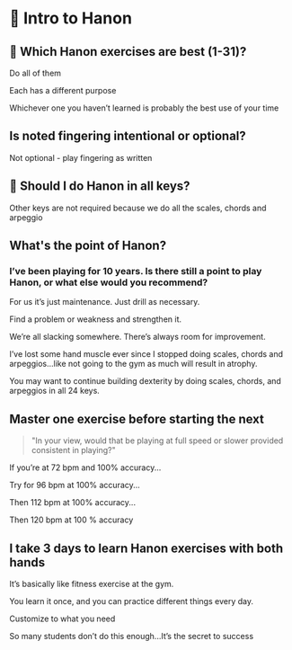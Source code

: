 # 💪 Intro to Hanon

## **🤔 Which Hanon exercises are best \(1-31\)?**

Do all of them

Each has a different purpose

Whichever one you haven’t learned is probably the best use of your time

## **Is noted fingering intentional or optional?**

Not optional - play fingering as written

## **🎼 Should I do Hanon in all keys?**

Other keys are not required because we do all the scales, chords and arpeggio

## **What's the point of Hanon?** 

### **I’ve been playing for 10 years. Is there still a point to play Hanon, or what else would you recommend?**

For us it’s just maintenance. Just drill as necessary. 

Find a problem or weakness and strengthen it. 

We’re all slacking somewhere. There’s always room for improvement. 

I’ve lost some hand muscle ever since I stopped doing scales, chords and arpeggios...like not going to the gym as much will result in atrophy. 

You may want to continue building dexterity by doing scales, chords, and arpeggios in all 24 keys.

## Master one exercise before starting the next

> "In your view, would that be playing at full speed or slower provided consistent in playing?"

If you’re at 72 bpm and 100% accuracy...

Try for 96 bpm at 100% accuracy...

Then 112 bpm at 100% accuracy...

Then 120 bpm at 100 % accuracy

## **I take 3 days to learn Hanon exercises with both hands**

It’s basically like fitness exercise at the gym.  
  
You learn it once, and you can practice different things every day.  
  
Customize to what you need  
  
So many students don’t do this enough...It’s the secret to success

